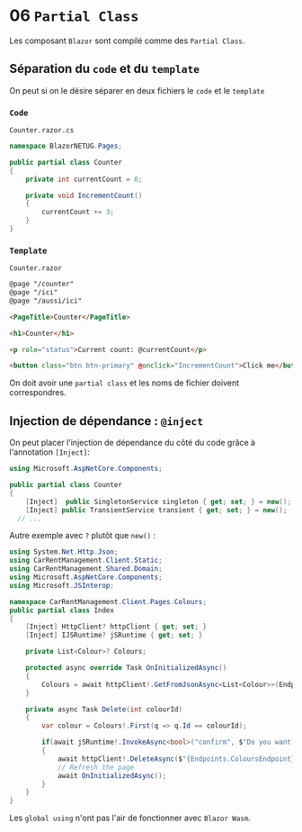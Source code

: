 

# 06 `Partial Class` 

Les composant `Blazor` sont compilé comme des `Partial Class`.

## Séparation du `code` et du `template`

On peut si on le désire séparer en deux fichiers le `code` et le `template`

### `Code`

`Counter.razor.cs`

```cs
namespace BlazorNETUG.Pages;

public partial class Counter
{
    private int currentCount = 0;

    private void IncrementCount()
    {
        currentCount += 3;
    }
}
```



### `Template`

`Counter.razor`

```html
@page "/counter"
@page "/ici"
@page "/aussi/ici"

<PageTitle>Counter</PageTitle>

<h1>Counter</h1>

<p role="status">Current count: @currentCount</p>

<button class="btn btn-primary" @onclick="IncrementCount">Click me</button>
```

On doit avoir une `partial class` et les noms de fichier doivent correspondres.



## Injection de dépendance : `@inject`

On peut placer l'injection de dépendance du côté du code grâce à l'annotation `[Inject]`:

```cs
using Microsoft.AspNetCore.Components;

public partial class Counter
{
    [Inject]  public SingletonService singleton { get; set; } = new();
    [Inject] public TransientService transient { get; set; } = new();
  // ...
```

Autre exemple avec `?` plutôt que `new()` :

```cs
using System.Net.Http.Json;
using CarRentManagement.Client.Static;
using CarRentManagement.Shared.Domain;
using Microsoft.AspNetCore.Components;
using Microsoft.JSInterop;

namespace CarRentManagement.Client.Pages.Colours;
public partial class Index
{
    [Inject] HttpClient? httpClient { get; set; }
    [Inject] IJSRuntime? jSRuntime { get; set; }

    private List<Colour>? Colours;

    protected async override Task OnInitializedAsync()
    {
        Colours = await httpClient!.GetFromJsonAsync<List<Colour>>(Endpoints.ColoursEndpoint);
    }

    private async Task Delete(int colourId)
    {
        var colour = Colours!.First(q => q.Id == colourId);

        if(await jSRuntime!.InvokeAsync<bool>("confirm", $"Do you want to delete {colourId}"))
        {
            await httpClient!.DeleteAsync($"{Endpoints.ColoursEndpoint}/{colourId}");
            // Refresh the page
            await OnInitializedAsync(); 
        }
    }
}
```

Les `global using` n'ont pas l'air de fonctionner avec `Blazor Wasm`.

